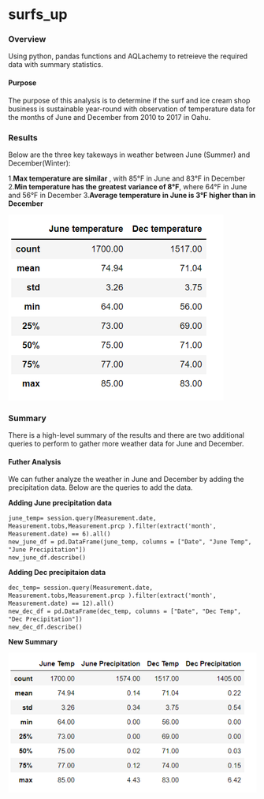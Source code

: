 # surfs_up

### Overview
Using python, pandas functions and AQLachemy to retreieve the required data with summary statistics.

#### Purpose
The purpose of this analysis is to determine if the surf and ice cream shop business is sustainable year-round with observation of temperature data for the months of June and December from 2010 to 2017 in Oahu.

### Results
Below are the three key takeways in weather between June (Summer) and December(Winter):

1.**Max temperature are similar** , with 85°F in June and  83°F in December
2.**Min temperature has the greatest variance of 8°F**, where 64°F in June and 56°F in December
3.**Average temperature in June is 3°F higher than in December** 

 ![](Resources/summary_temp.png)


### Summary
There is a high-level summary of the results and there are two additional queries to perform to gather more weather data for June and December. 


#### Futher Analysis
We can futher analyze the weather in June and December by adding the precipitation data. Below are the queries to add the data.

**Adding June precipitation data**

```
june_temp= session.query(Measurement.date, Measurement.tobs,Measurement.prcp ).filter(extract('month', Measurement.date) == 6).all()
new_june_df = pd.DataFrame(june_temp, columns = ["Date", "June Temp", "June Precipitation"])
new_june_df.describe()
```
**Adding Dec precipitaion data**

```
dec_temp= session.query(Measurement.date, Measurement.tobs,Measurement.prcp ).filter(extract('month', Measurement.date) == 12).all()
new_dec_df = pd.DataFrame(dec_temp, columns = ["Date", "Dec Temp", "Dec Precipitation"])
new_dec_df.describe()
```

**New Summary**

 ![](Resources/new_summary_temp.png)
